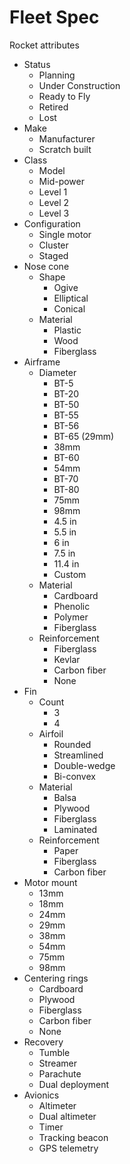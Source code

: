 # Fleet Spec

Rocket attributes

- Status
  - Planning
  - Under Construction
  - Ready to Fly
  - Retired
  - Lost
- Make
  - Manufacturer
  - Scratch built
- Class
  - Model
  - Mid-power
  - Level 1
  - Level 2
  - Level 3
- Configuration
  - Single motor
  - Cluster
  - Staged
- Nose cone
  - Shape
    - Ogive
    - Elliptical
    - Conical
  - Material
    - Plastic
    - Wood
    - Fiberglass
- Airframe
  - Diameter
    - BT-5
    - BT-20
    - BT-50
    - BT-55
    - BT-56
    - BT-65 (29mm)
    - 38mm
    - BT-60
    - 54mm
    - BT-70
    - BT-80
    - 75mm
    - 98mm
    - 4.5 in
    - 5.5 in
    - 6 in
    - 7.5 in
    - 11.4 in
    - Custom
  - Material
    - Cardboard
    - Phenolic
    - Polymer
    - Fiberglass
  - Reinforcement
    - Fiberglass
    - Kevlar
    - Carbon fiber
    - None
- Fin
  - Count
    - 3
    - 4
  - Airfoil
    - Rounded
    - Streamlined
    - Double-wedge
    - Bi-convex
  - Material
    - Balsa
    - Plywood
    - Fiberglass
    - Laminated
  - Reinforcement
    - Paper
    - Fiberglass
    - Carbon fiber
- Motor mount
  - 13mm
  - 18mm
  - 24mm
  - 29mm
  - 38mm
  - 54mm
  - 75mm
  - 98mm
- Centering rings
  - Cardboard
  - Plywood
  - Fiberglass
  - Carbon fiber
  - None
- Recovery
  - Tumble
  - Streamer
  - Parachute
  - Dual deployment
- Avionics
  - Altimeter
  - Dual altimeter
  - Timer
  - Tracking beacon
  - GPS telemetry
